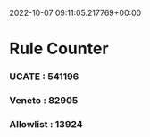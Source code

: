 2022-10-07 09:11:05.217769+00:00
# Rule Counter 
 ### UCATE : 541196

 ### Veneto : 82905

 ### Allowlist : 13924